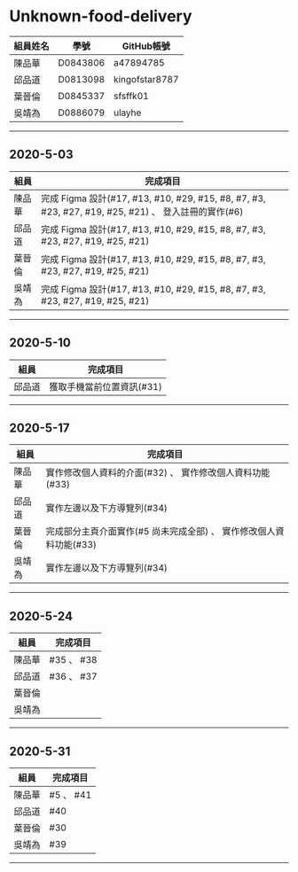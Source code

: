 # Unknown-food-delivery

| 組員姓名 | 學號     | GitHub帳號     |
| -------- | -------- | -------------- |
| 陳品華   | D0843806 | a47894785      |
| 邱品道   | D0813098 | kingofstar8787 |
| 葉晉倫   | D0845337 | sfsffk01       |
| 吳靖為   | D0886079 | ulayhe         |

---  

## 2020-5-03

|組員|完成項目|
| - | -|
| 陳品華   | 完成 Figma 設計(#17, #13, #10, #29, #15, #8, #7, #3, #23, #27, #19, #25, #21) 、 登入註冊的實作(#6)|
| 邱品道   | 完成 Figma 設計(#17, #13, #10, #29, #15, #8, #7, #3, #23, #27, #19, #25, #21)|
| 葉晉倫   | 完成 Figma 設計(#17, #13, #10, #29, #15, #8, #7, #3, #23, #27, #19, #25, #21)|
| 吳靖為   | 完成 Figma 設計(#17, #13, #10, #29, #15, #8, #7, #3, #23, #27, #19, #25, #21)|

---

## 2020-5-10

|組員|完成項目|
| - | -|
| 邱品道   | 獲取手機當前位置資訊(#31) |
---

## 2020-5-17

|組員|完成項目|
| - | -|
| 陳品華   | 實作修改個人資料的介面(#32) 、 實作修改個人資料功能(#33) |
| 邱品道   | 實作左邊以及下方導覽列(#34) |
| 葉晉倫   | 完成部分主頁介面實作(#5 尚未完成全部) 、 實作修改個人資料功能(#33) |
| 吳靖為   | 實作左邊以及下方導覽列(#34) |
---

## 2020-5-24

|組員|完成項目|
| - | -|
| 陳品華   | #35 、 #38 |
| 邱品道   | #36 、 #37 |
| 葉晉倫   |  |
| 吳靖為   |  |
---

## 2020-5-31

|組員|完成項目|
| - | -|
| 陳品華   | #5 、 #41 |
| 邱品道   | #40 |
| 葉晉倫   | #30 |
| 吳靖為   | #39 |
---
